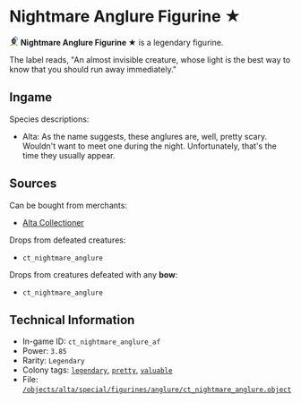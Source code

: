 # Nightmare Anglure Figurine ★

<img src="https://raw.githubusercontent.com/Ceterai/Enternia/main/objects/alta/special/figurines/anglure/ct_nightmare_anglure.png" alt="Nightmare Anglure Figurine ★ icon" loading="lazy" height="16px" width="auto" /> **Nightmare Anglure Figurine ★** is a legendary figurine.

The label reads, "An almost invisible creature, whose light is the best way to know that you should run away immediately."

## Ingame

Species descriptions:

- Alta: As the name suggests, these anglures are, well, pretty scary. Wouldn't want to meet one during the night. Unfortunately, that's the time they usually appear.

## Sources

Can be bought from merchants:

- [Alta Collectioner](https://ceterai.github.io/MyEnternia/Wiki/AltaCollectioner)

Drops from defeated creatures:

- `ct_nightmare_anglure`

Drops from creatures defeated with any **bow**:

- `ct_nightmare_anglure`

## Technical Information

- In-game ID: `ct_nightmare_anglure_af`
- Power: `3.85`
- Rarity: `Legendary`
- Colony tags: [`legendary`](https://ceterai.github.io/MyEnternia/Wiki/Tags/Legendary), [`pretty`](https://ceterai.github.io/MyEnternia/Wiki/Tags/Pretty), [`valuable`](https://ceterai.github.io/MyEnternia/Wiki/Tags/Valuable)
- File: [`/objects/alta/special/figurines/anglure/ct_nightmare_anglure.object`](https://github.com/Ceterai/Enternia/blob/main/objects/alta/special/figurines/anglure/ct_nightmare_anglure.object)
